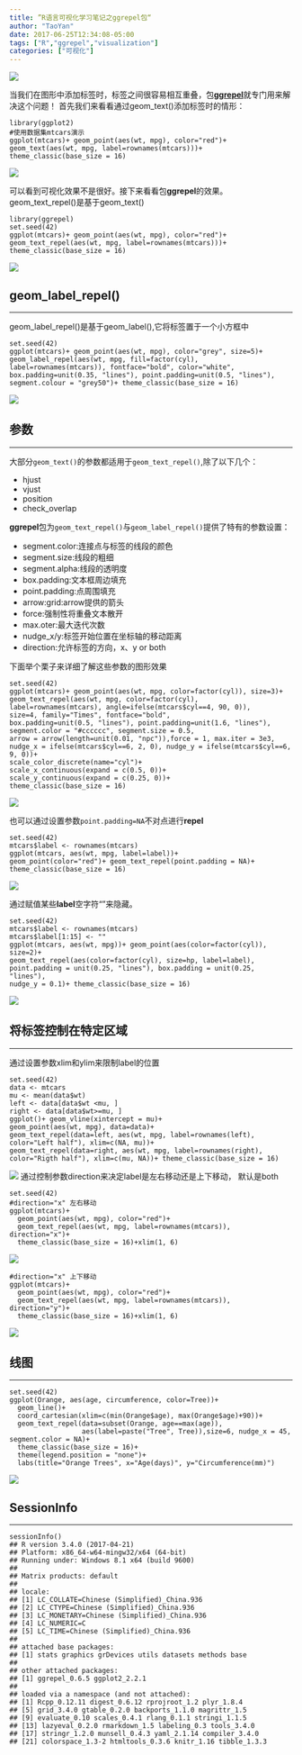 ```yaml
---
title: ”R语言可视化学习笔记之ggrepel包“
author: "TaoYan"
date: 2017-06-25T12:34:08-05:00
tags: ["R","ggrepel","visualization"]
categories: ["可视化"]
---
```


![](https://raw.githubusercontent.com/YTLogos/pic_link/master/img/20190819152751.png)

当我们在图形中添加标签时，标签之间很容易相互重叠，包[**ggrepel**](https://github.com/slowkow/ggrepel)就专门用来解决这个问题！ 首先我们来看看通过geom_text()添加标签时的情形：
<!--more-->

```
library(ggplot2)
#使用数据集mtcars演示
ggplot(mtcars)+ geom_point(aes(wt, mpg), color="red")+ 
geom_text(aes(wt, mpg, label=rownames(mtcars)))+ 
theme_classic(base_size = 16)
```

![](https://raw.githubusercontent.com/YTLogos/pic_link/master/img/20190819152803.png)

可以看到可视化效果不是很好。接下来看看包**ggrepel**的效果。
geom_text_repel()是基于geom_text()
```
library(ggrepel)
set.seed(42)
ggplot(mtcars)+ geom_point(aes(wt, mpg), color="red")+ 
geom_text_repel(aes(wt, mpg, label=rownames(mtcars)))+
theme_classic(base_size = 16)
```

![](https://raw.githubusercontent.com/YTLogos/pic_link/master/img/20190819152818.png)

## geom_label_repel()
----------------------------
geom_label_repel()是基于geom_label(),它将标签置于一个小方框中
```
set.seed(42)
ggplot(mtcars)+ geom_point(aes(wt, mpg), color="grey", size=5)+
geom_label_repel(aes(wt, mpg, fill=factor(cyl), 
label=rownames(mtcars)), fontface="bold", color="white", 
box.padding=unit(0.35, "lines"), point.padding=unit(0.5, "lines"), 
segment.colour = "grey50")+ theme_classic(base_size = 16)
```

![](https://raw.githubusercontent.com/YTLogos/pic_link/master/img/20190819152830.png)


## 参数
---------------------
大部分`geom_text()`的参数都适用于`geom_text_repel()`,除了以下几个：

* hjust
* vjust
* position
* check_overlap

**ggrepel**包为`geom_text_repel()`与`geom_label_repel()`提供了特有的参数设置：

* segment.color:连接点与标签的线段的颜色
* segment.size:线段的粗细
* segment.alpha:线段的透明度
* box.padding:文本框周边填充
* point.padding:点周围填充
* arrow:grid:arrow提供的箭头
* force:强制性将重叠文本散开
* max.oter:最大迭代次数
* nudge_x/y:标签开始位置在坐标轴的移动距离
* direction:允许标签的方向，x、y or both

下面举个栗子来详细了解这些参数的图形效果
```
set.seed(42)
ggplot(mtcars)+ geom_point(aes(wt, mpg, color=factor(cyl)), size=3)+
geom_text_repel(aes(wt, mpg, color=factor(cyl), 
label=rownames(mtcars), angle=ifelse(mtcars$cyl==4, 90, 0)), 
size=4, family="Times", fontface="bold", 
box.padding=unit(0.5, "lines"), point.padding=unit(1.6, "lines"), 
segment.color = "#cccccc", segment.size = 0.5, 
arrow = arrow(length=unit(0.01, "npc")),force = 1, max.iter = 3e3, 
nudge_x = ifelse(mtcars$cyl==6, 2, 0), nudge_y = ifelse(mtcars$cyl==6, 9, 0))+ 
scale_color_discrete(name="cyl")+ 
scale_x_continuous(expand = c(0.5, 0))+ 
scale_y_continuous(expand = c(0.25, 0))+ 
theme_classic(base_size = 16)
```

![](https://raw.githubusercontent.com/YTLogos/pic_link/master/img/20190819152841.png)

也可以通过设置参数`point.padding=NA`不对点进行**repel**
```
set.seed(42)
mtcars$label <- rownames(mtcars)
ggplot(mtcars, aes(wt, mpg, label=label))+ 
geom_point(color="red")+ geom_text_repel(point.padding = NA)+
theme_classic(base_size = 16)
```

![](https://raw.githubusercontent.com/YTLogos/pic_link/master/img/20190819152856.png)

通过赋值某些**label**空字符“”来隐藏。
```
set.seed(42)
mtcars$label <- rownames(mtcars)
mtcars$label[1:15] <- ""
ggplot(mtcars, aes(wt, mpg))+ geom_point(aes(color=factor(cyl)), size=2)+
geom_text_repel(aes(color=factor(cyl), size=hp, label=label), 
point.padding = unit(0.25, "lines"), box.padding = unit(0.25, "lines"), 
nudge_y = 0.1)+ theme_classic(base_size = 16)
```

![](https://raw.githubusercontent.com/YTLogos/pic_link/master/img/20190819152907.png)

## 将标签控制在特定区域
--------------------------
通过设置参数xlim和ylim来限制label的位置
```
set.seed(42)
data <- mtcars
mu <- mean(data$wt)
left <- data[data$wt <mu, ]
right <- data[data$wt>=mu, ]
ggplot()+ geom_vline(xintercept = mu)+ 
geom_point(aes(wt, mpg), data=data)+ 
geom_text_repel(data=left, aes(wt, mpg, label=rownames(left), 
color="Left half"), xlim=c(NA, mu))+ 
geom_text_repel(data=right, aes(wt, mpg, label=rownames(right), 
color="Rigth half"), xlim=c(mu, NA))+ theme_classic(base_size = 16)
```
![](https://raw.githubusercontent.com/YTLogos/pic_link/master/img/20190819152930.png)
通过控制参数direction来决定label是左右移动还是上下移动， 默认是both
```{r}
set.seed(42)
#direction="x" 左右移动
ggplot(mtcars)+
  geom_point(aes(wt, mpg), color="red")+
  geom_text_repel(aes(wt, mpg, label=rownames(mtcars)), direction="x")+
  theme_classic(base_size = 16)+xlim(1, 6)
```
![](https://raw.githubusercontent.com/YTLogos/pic_link/master/img/20190819152944.png)
```
#direction="x" 上下移动
ggplot(mtcars)+
  geom_point(aes(wt, mpg), color="red")+
  geom_text_repel(aes(wt, mpg, label=rownames(mtcars)), direction="y")+
  theme_classic(base_size = 16)+xlim(1, 6)
```
![](https://raw.githubusercontent.com/YTLogos/pic_link/master/img/20190819152956.png)
## 线图
----------------------
```{r}
set.seed(42)
ggplot(Orange, aes(age, circumference, color=Tree))+
  geom_line()+
  coord_cartesian(xlim=c(min(Orange$age), max(Orange$age)+90))+
  geom_text_repel(data=subset(Orange, age==max(age)),
                  aes(label=paste("Tree", Tree)),size=6, nudge_x = 45, segment.color = NA)+
  theme_classic(base_size = 16)+
  theme(legend.position = "none")+
  labs(title="Orange Trees", x="Age(days)", y="Circumference(mm)")
```
![](https://raw.githubusercontent.com/YTLogos/pic_link/master/img/20190819153011.png)

## SessionInfo
--------------------
```
sessionInfo()
## R version 3.4.0 (2017-04-21)
## Platform: x86_64-w64-mingw32/x64 (64-bit)
## Running under: Windows 8.1 x64 (build 9600)
## 
## Matrix products: default
## 
## locale:
## [1] LC_COLLATE=Chinese (Simplified)_China.936 
## [2] LC_CTYPE=Chinese (Simplified)_China.936 
## [3] LC_MONETARY=Chinese (Simplified)_China.936
## [4] LC_NUMERIC=C 
## [5] LC_TIME=Chinese (Simplified)_China.936 
## 
## attached base packages:
## [1] stats graphics grDevices utils datasets methods base 
##
## other attached packages:
## [1] ggrepel_0.6.5 ggplot2_2.2.1
## 
## loaded via a namespace (and not attached):
## [1] Rcpp_0.12.11 digest_0.6.12 rprojroot_1.2 plyr_1.8.4 
## [5] grid_3.4.0 gtable_0.2.0 backports_1.1.0 magrittr_1.5 
## [9] evaluate_0.10 scales_0.4.1 rlang_0.1.1 stringi_1.1.5 
## [13] lazyeval_0.2.0 rmarkdown_1.5 labeling_0.3 tools_3.4.0 
## [17] stringr_1.2.0 munsell_0.4.3 yaml_2.1.14 compiler_3.4.0 
## [21] colorspace_1.3-2 htmltools_0.3.6 knitr_1.16 tibble_1.3.3
```
